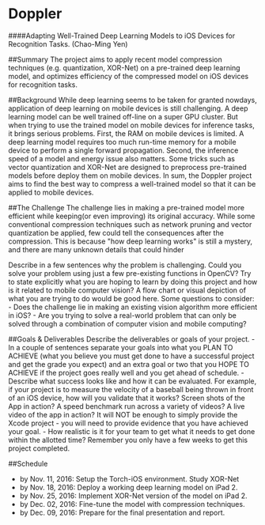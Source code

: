 Doppler
=====
####Adapting Well-Trained Deep Learning Models to iOS Devices for Recognition Tasks. (Chao-Ming Yen)

##Summary
The project aims to apply recent model compression techniques (e.g. quantization, XOR-Net) on a pre-trained deep learning model, and optimizes efficiency of the compressed model on iOS devices for recognition tasks.

##Background
While deep learning seems to be taken for granted nowdays, application of deep learning on mobile devices is still challenging. A deep learning model can be well trained off-line on a super GPU cluster. But when trying to use the trained model on mobile devices for inference tasks, it brings serious problems. First, the RAM on mobile devices is limited. A deep learning model requires too much run-time memory for a mobile device to perform a single forward propagation. Second, the inference speed of a model and energy issue also matters. Some tricks such as vector quantization and XOR-Net are designed to preprocess pre-trained models before deploy them on mobile devices. In sum, the Doppler project aims to find the best way to compress a well-trained model so that it can be applied to mobile devices.

##The Challenge
The challenge lies in making a pre-trained model more efficient while keeping(or even improving) its original accuracy. While some conventional compression techniques such as network pruning and vector quantization be applied, few could tell the consequences after the compression. This is because "how deep learning works" is still a mystery, and there are many unknown details that could hinder 


Describe in a few sentences why the problem is challenging. Could you solve your problem using just a few pre-existing functions in OpenCV? Try to state explicitly what you are hoping to learn by doing this project and how is it related to mobile computer vision? A flow chart or visual depiction of what you are trying to do would be good here. Some questions to consider:
    - Does the challenge lie in making an existing vision algorithm more    efficient in iOS?
     - Are you trying to solve a real-world problem that can only be solved through a combination of computer vision and mobile computing?


##Goals & Deliverables
Describe the deliverables or goals of your project.
    - In a couple of sentences separate your goals into what you PLAN TO ACHIEVE (what you believe you must get done to have a successful project and get the grade you expect) and an extra goal or two that you HOPE TO ACHIEVE if the project goes really well and you get ahead of schedule.
    - Describe what success looks like and how it can be evaluated. For example, if your project is to measure the velocity of a baseball being thrown in front of an iOS device, how will you validate that it works? Screen shots of the App in action? A speed benchmark run across a variety of videos? A live video of the app in action? It will NOT be enough to simply provide the Xcode project - you will need to provide evidence that you have achieved your goal.
    - How realistic is it for your team to get what it needs to get done within the allotted time? Remember you only have a few weeks to get this project completed.

##Schedule
 - by Nov. 11, 2016: Setup the Torch-iOS environment. Study XOR-Net
 - by Nov. 18, 2016: Deploy a working deep learning model on iPad 2.
 - by Nov. 25, 2016: Implement XOR-Net version of the model on iPad 2.
 - by Dec. 02, 2016: Fine-tune the model with compression techniques.
 - by Dec. 09, 2016: Prepare for the final presentation and report.
 